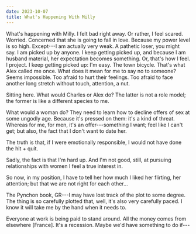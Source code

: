```yaml
---
date: 2023-10-07
title: What's Happening With Milly
---
```


What's happening with Milly. I felt bad right away. Or rather, I feel scared. Worried. Concerned that she is going to fall in love. Because my power level is so high. Except---I am actually very weak. A pathetic loser, you might say. I am picked up by anyone. I keep getting picked up, and because I am husband material, her expectation becomes something. Or, that's how I feel. I project. I keep getting picked up: I'm easy. The town bicycle. That's what Alex called me once. What does it mean for me to say no to someone? Seems impossible. Too afraid to hurt their feelings. Too afraid to face another long stretch without touch, attention, a nut.

Sitting here. What would Charles or Alex do? The latter is not a role model; the former is like a different species to me.

What would a woman do? They need to learn how to decline offers of sex at some ungodly age. Because it's pressed on them: it's a kind of threat. Whereas for me, for men, it's an offer---something I want; feel like I can't get; but also, the fact that I don't want to date her.

The truth is that, if I were emotionally responsible, I would not have done the hit + quit.

Sadly, the fact is that I'm hard up. And I'm not good, still, at pursuing relationships with women I feel a true interest in.

So now, in my position, I have to tell her how much I liked her flirting, her attention; but that we are not right for each other...

The Pynchon book, GR---I may have lost track of the plot to some degree. The thing is so carefully plotted that, well, it's also very carefully paced. I know it will take me by the hand when it needs to.

Everyone at work is being paid to stand around. All the money comes from elsewhere [France]. It's a recession. Maybe we'd have something to do if---
